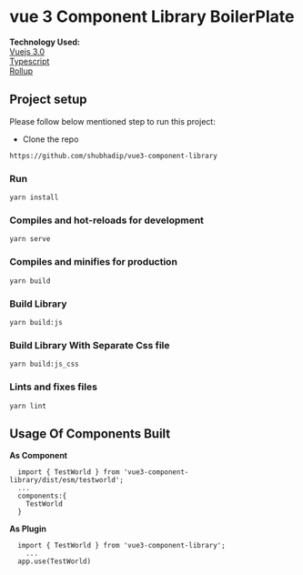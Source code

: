 # vue 3 Component Library BoilerPlate

**Technology Used:**\
[Vuejs 3.0](https://github.com/vuejs/vue-next)\
[Typescript](https://github.com/microsoft/TypeScript)\
[Rollup](https://github.com/rollup/rollup)

## Project setup

Please follow below mentioned step to run this project:

- Clone the repo

```shell
https://github.com/shubhadip/vue3-component-library
```

### Run

```
yarn install
```

### Compiles and hot-reloads for development

```
yarn serve
```

### Compiles and minifies for production

```
yarn build
```

### Build Library

```
yarn build:js
```

### Build Library With Separate Css file

```
yarn build:js_css
```

### Lints and fixes files

```
yarn lint
```

## Usage Of Components Built

**As Component**

```
  import { TestWorld } from 'vue3-component-library/dist/esm/testworld';
  ...
  components:{
    TestWorld
  }
```

**As Plugin**

```
  import { TestWorld } from 'vue3-component-library';
    ...
  app.use(TestWorld)
```
